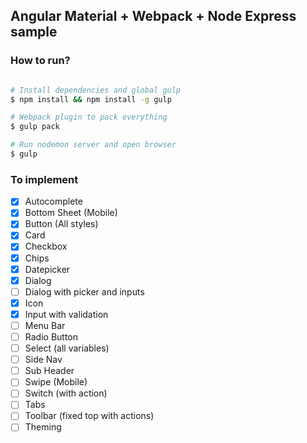 ## Angular Material  + Webpack + Node Express sample


### How to run?


```bash

# Install dependencies and global gulp
$ npm install && npm install -g gulp

# Webpack plugin to pack everything
$ gulp pack

# Run nodemon server and open browser
$ gulp

```

### To implement

- [x] Autocomplete
- [x] Bottom Sheet (Mobile)
- [x] Button (All styles)
- [x] Card
- [x] Checkbox
- [x] Chips
- [x] Datepicker
- [x] Dialog
- [ ] Dialog with picker and inputs
- [x] Icon
- [x] Input with validation
- [ ] Menu Bar
- [ ] Radio Button
- [ ] Select (all variables)
- [ ] Side Nav
- [ ] Sub Header
- [ ] Swipe (Mobile)
- [ ] Switch (with action)
- [ ] Tabs
- [ ] Toolbar (fixed top with actions)
- [ ] Theming
